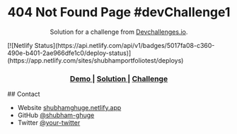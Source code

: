 <!-- Please update value in the {}  -->

<h1 align="center">404 Not Found Page #devChallenge1</h1>

<div align="center">

   Solution for a challenge from  <a href="http://devchallenges.io" target="_blank">Devchallenges.io</a>.
</div>
[![Netlify Status](https://api.netlify.com/api/v1/badges/5017fa08-c360-490e-b401-2ae966dfe1c0/deploy-status)](https://app.netlify.com/sites/shubhamportfoliotest/deploys)
<div align="center">
  <h3>
    <a href="https://shubham-devchallenges.netlify.app/404-not-found-master/">
      Demo
    </a>
    <span> | </span>
    <a href="https://github.com/shubham-ghuge/devchallenges-io/tree/master/404-not-found-master">
      Solution
    </a>
    <span> | </span>
    <a href="https://devchallenges.io/challenges/wBunSb7FPrIepJZAg0sY">
      Challenge
    </a>
  </h3>
</div>
## Contact

- Website [shubhamghuge.netlify.app](https://shubhamghuge.netlify.app)
- GitHub [@shubham-ghuge](https://github.com/shubham-ghuge)
- Twitter [@your-twitter](https://twitter.com/_shubham_ghuge_)
